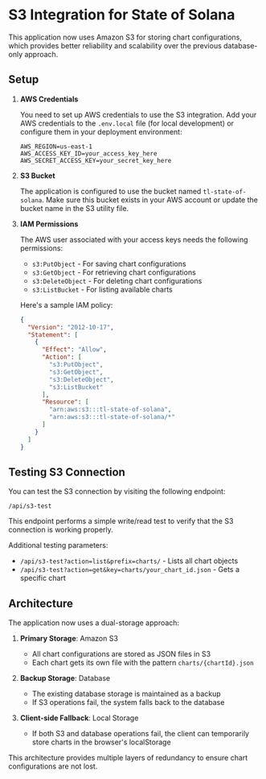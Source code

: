 # S3 Integration for State of Solana

This application now uses Amazon S3 for storing chart configurations, which provides better reliability and scalability over the previous database-only approach.

## Setup

1. **AWS Credentials**

   You need to set up AWS credentials to use the S3 integration. Add your AWS credentials to the `.env.local` file (for local development) or configure them in your deployment environment:

   ```
   AWS_REGION=us-east-1
   AWS_ACCESS_KEY_ID=your_access_key_here
   AWS_SECRET_ACCESS_KEY=your_secret_key_here
   ```

2. **S3 Bucket**

   The application is configured to use the bucket named `tl-state-of-solana`. Make sure this bucket exists in your AWS account or update the bucket name in the S3 utility file.

3. **IAM Permissions**

   The AWS user associated with your access keys needs the following permissions:
   
   - `s3:PutObject` - For saving chart configurations
   - `s3:GetObject` - For retrieving chart configurations
   - `s3:DeleteObject` - For deleting chart configurations
   - `s3:ListBucket` - For listing available charts

   Here's a sample IAM policy:

   ```json
   {
     "Version": "2012-10-17",
     "Statement": [
       {
         "Effect": "Allow",
         "Action": [
           "s3:PutObject",
           "s3:GetObject",
           "s3:DeleteObject",
           "s3:ListBucket"
         ],
         "Resource": [
           "arn:aws:s3:::tl-state-of-solana",
           "arn:aws:s3:::tl-state-of-solana/*"
         ]
       }
     ]
   }
   ```

## Testing S3 Connection

You can test the S3 connection by visiting the following endpoint:

```
/api/s3-test
```

This endpoint performs a simple write/read test to verify that the S3 connection is working properly.

Additional testing parameters:
- `/api/s3-test?action=list&prefix=charts/` - Lists all chart objects
- `/api/s3-test?action=get&key=charts/your_chart_id.json` - Gets a specific chart

## Architecture

The application now uses a dual-storage approach:

1. **Primary Storage**: Amazon S3
   - All chart configurations are stored as JSON files in S3
   - Each chart gets its own file with the pattern `charts/{chartId}.json`

2. **Backup Storage**: Database
   - The existing database storage is maintained as a backup
   - If S3 operations fail, the system falls back to the database

3. **Client-side Fallback**: Local Storage
   - If both S3 and database operations fail, the client can temporarily store charts in the browser's localStorage

This architecture provides multiple layers of redundancy to ensure chart configurations are not lost. 